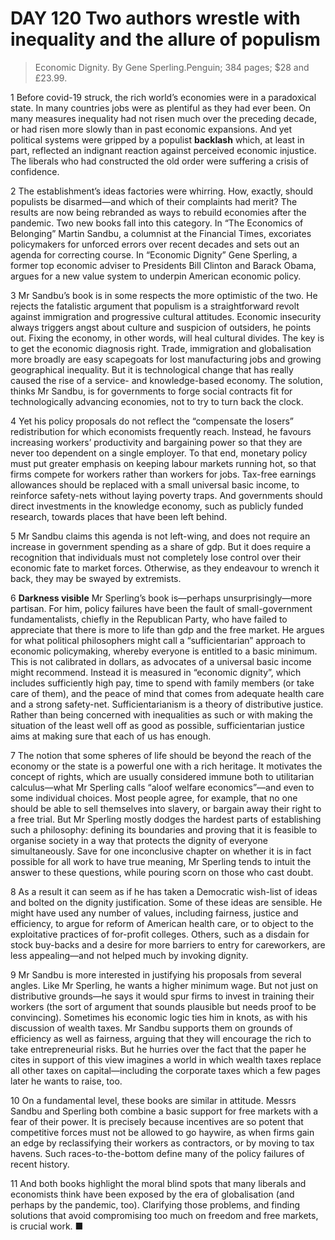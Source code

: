 # DAY 120 Two authors wrestle with inequality and the allure of populism
> Economic Dignity. By Gene Sperling.Penguin; 384 pages; $28 and £23.99.
 > 

1 Before covid-19 struck, the rich world’s economies were in a paradoxical state. In many countries jobs were as plentiful as they had ever been. On many measures inequality had not risen much over the preceding decade, or had risen more slowly than in past economic expansions. And yet political systems were gripped by a populist **backlash** which, at least in part, reflected an indignant reaction against perceived economic injustice. The liberals who had constructed the old order were suffering a crisis of confidence.

2 The establishment’s ideas factories were whirring. How, exactly, should populists be disarmed—and which of their complaints had merit? The results are now being rebranded as ways to rebuild economies after the pandemic. Two new books fall into this category. In “The Economics of Belonging” Martin Sandbu, a columnist at the Financial Times, excoriates policymakers for unforced errors over recent decades and sets out an agenda for correcting course. In “Economic Dignity” Gene Sperling, a former top economic adviser to Presidents Bill Clinton and Barack Obama, argues for a new value system to underpin American economic policy.

3 Mr Sandbu’s book is in some respects the more optimistic of the two. He rejects the fatalistic argument that populism is a straightforward revolt against immigration and progressive cultural attitudes. Economic insecurity always triggers angst about culture and suspicion of outsiders, he points out. Fixing the economy, in other words, will heal cultural divides. The key is to get the economic diagnosis right. Trade, immigration and globalisation more broadly are easy scapegoats for lost manufacturing jobs and growing geographical inequality. But it is technological change that has really caused the rise of a service- and knowledge-based economy. The solution, thinks Mr Sandbu, is for governments to forge social contracts fit for technologically advancing economies, not to try to turn back the clock.

4 Yet his policy proposals do not reflect the “compensate the losers” redistribution for which economists frequently reach. Instead, he favours increasing workers’ productivity and bargaining power so that they are never too dependent on a single employer. To that end, monetary policy must put greater emphasis on keeping labour markets running hot, so that firms compete for workers rather than workers for jobs. Tax-free earnings allowances should be replaced with a small universal basic income, to reinforce safety-nets without laying poverty traps. And governments should direct investments in the knowledge economy, such as publicly funded research, towards places that have been left behind.

5 Mr Sandbu claims this agenda is not left-wing, and does not require an increase in government spending as a share of gdp. But it does require a recognition that individuals must not completely lose control over their economic fate to market forces. Otherwise, as they endeavour to wrench it back, they may be swayed by extremists.

6 **Darkness visible**
Mr Sperling’s book is—perhaps unsurprisingly—more partisan. For him, policy failures have been the fault of small-government fundamentalists, chiefly in the Republican Party, who have failed to appreciate that there is more to life than gdp and the free market. He argues for what political philosophers might call a “sufficientarian” approach to economic policymaking, whereby everyone is entitled to a basic minimum. This is not calibrated in dollars, as advocates of a universal basic income might recommend. Instead it is measured in “economic dignity”, which includes sufficiently high pay, time to spend with family members (or take care of them), and the peace of mind that comes from adequate health care and a strong safety-net.
Sufficientarianism is a theory of distributive justice. Rather than being concerned with inequalities as such or with making the situation of the least well off as good as possible, sufficientarian justice aims at making sure that each of us has enough.

7 The notion that some spheres of life should be beyond the reach of the economy or the state is a powerful one with a rich heritage. It motivates the concept of rights, which are usually considered immune both to utilitarian calculus—what Mr Sperling calls “aloof welfare economics”—and even to some individual choices. Most people agree, for example, that no one should be able to sell themselves into slavery, or bargain away their right to a free trial. But Mr Sperling mostly dodges the hardest parts of establishing such a philosophy: defining its boundaries and proving that it  is feasible to organise society in a way that protects the dignity of everyone simultaneously. Save for one inconclusive chapter on whether it is in fact possible for all work to have true meaning, Mr Sperling tends to intuit the answer to these questions, while pouring scorn on those who cast doubt.

8 As a result it can seem as if he has taken a Democratic wish-list of ideas and bolted on the dignity justification. Some of these ideas are sensible. He might have used any number of values, including fairness, justice and efficiency, to argue for reform of American health care, or to object to the exploitative practices of for-profit colleges. Others, such as a disdain for stock buy-backs and a desire for more barriers to entry for careworkers, are less appealing—and not helped much by invoking dignity.

9 Mr Sandbu is more interested in justifying his proposals from several angles. Like Mr Sperling, he wants a higher minimum wage. But not just on distributive grounds—he says it would spur firms to invest in training their workers (the sort of argument that sounds plausible but needs proof to be convincing). Sometimes his economic logic ties him in knots, as with his discussion of wealth taxes. Mr Sandbu supports them on grounds of efficiency as well as fairness, arguing that they will encourage the rich to take entrepreneurial risks. But he hurries over the fact that the paper he cites in support of this view imagines a world in which wealth taxes replace all other taxes on capital—including the corporate taxes which a few pages later he wants to raise, too.

10 On a fundamental level, these books are similar in attitude. Messrs Sandbu and Sperling both combine a basic support for free markets with a fear of their power. It is precisely because incentives are so potent that competitive forces must not be allowed to go haywire, as when firms gain an edge by reclassifying their workers as contractors, or by moving to tax havens. Such races-to-the-bottom define many of the policy failures of recent history.

11 And both books highlight the moral blind spots that many liberals and economists think have been exposed by the era of globalisation (and perhaps by the pandemic, too). Clarifying those problems, and finding solutions that avoid compromising too much on freedom and free markets, is crucial work. ■

